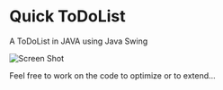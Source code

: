 # Quick ToDoList
A ToDoList in JAVA using Java Swing

![Screen Shot](https://github.com/user-attachments/assets/0aa93052-a985-4d4f-ad0d-e178554326c6)

Feel free to work on the code to optimize or to extend...
